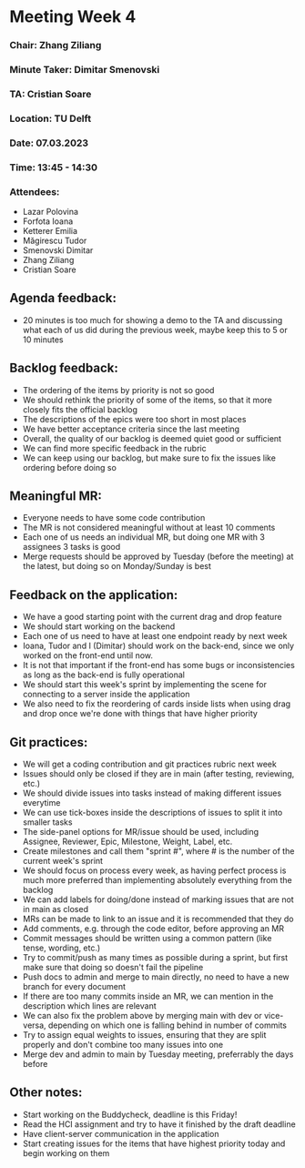 # Meeting Week 4

### Chair: Zhang Ziliang 
### Minute Taker: Dimitar Smenovski
### TA: Cristian Soare
### Location: TU Delft
### Date: 07.03.2023
### Time: 13:45 - 14:30
### Attendees: 
* Lazar Polovina
* Forfota Ioana
* Ketterer Emilia
* Măgirescu Tudor
* Smenovski Dimitar
* Zhang Ziliang
* Cristian Soare


## Agenda feedback:
* 20 minutes is too much for showing a demo to the TA and discussing what each of us did during the previous week, maybe keep this to 5 or 10 minutes

## Backlog feedback:
* The ordering of the items by priority is not so good
* We should rethink the priority of some of the items, so that it more closely fits the official backlog
* The descriptions of the epics were too short in most places
* We have better acceptance criteria since the last meeting
* Overall, the quality of our backlog is deemed quiet good or sufficient
* We can find more specific feedback in the rubric
* We can keep using our backlog, but make sure to fix the issues like ordering before doing so

## Meaningful MR:
* Everyone needs to have some code contribution
* The MR is not considered meaningful without at least 10 comments
* Each one of us needs an individual MR, but doing one MR with 3 assignees 3 tasks is good
* Merge requests should be approved by Tuesday (before the meeting) at the latest, but doing so on Monday/Sunday is best

## Feedback on the application:
* We have a good starting point with the current drag and drop feature
* We should start working on the backend
* Each one of us need to have at least one endpoint ready by next week
* Ioana, Tudor and I (Dimitar) should work on the back-end, since we only worked on the front-end until now.
* It is not that important if the front-end has some bugs or inconsistencies as long as the back-end is fully operational
* We should start this week's sprint by implementing the scene for connecting to a server inside the application
* We also need to fix the reordering of cards inside lists when using drag and drop once we're done with things that have higher priority

## Git practices:
* We will get a coding contribution and git practices rubric next week
* Issues should only be closed if they are in main (after testing, reviewing, etc.)
* We should divide issues into tasks instead of making different issues everytime
* We can use tick-boxes inside the descriptions of issues to split it into smaller tasks
* The side-panel options for MR/issue should be used, including Assignee, Reviewer, Epic, Milestone, Weight, Label, etc.
* Create milestones and call them "sprint #", where # is the number of the current week's sprint
* We should focus on process every week, as having perfect process is much more preferred than implementing absolutely everything from the backlog
* We can add labels for doing/done instead of marking issues that are not in main as closed
* MRs can be made to link to an issue and it is recommended that they do
* Add comments, e.g. through the code editor, before approving an MR
* Commit messages should be written using a common pattern (like tense, wording, etc.)
* Try to commit/push as many times as possible during a sprint, but first make sure that doing so doesn't fail the pipeline
* Push docs to admin and merge to main directly, no need to have a new branch for every document
* If there are too many commits inside an MR, we can mention in the description which lines are relevant
* We can also fix the problem above by merging main with dev or vice-versa, depending on which one is falling behind in number of commits
* Try to assign equal weights to issues, ensuring that they are split properly and don't combine too many issues into one
* Merge dev and admin to main by Tuesday meeting, preferrably the days before

## Other notes:
* Start working on the Buddycheck, deadline is this Friday!
* Read the HCI assignment and try to have it finished by the draft deadline
* Have client-server communication in the application
* Start creating issues for the items that have highest priority today and begin working on them